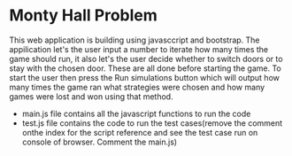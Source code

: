 <h1>Monty Hall Problem</h1>
This web application is building using javasccript and bootstrap. The appilication let's the user input a number to iterate how many times the game should run, it also let's the user decide whether to switch doors or to stay with the chosen door. These are all done before starting the game. To start the user then press the Run simulations button which will output how many times the game ran what strategies were chosen and how many games were lost and won using that method.
<ul>
  <li>main.js file contains all the javascript functions to run the code</li>
  <li>test.js file contains the code to run the test cases(remove the comment onthe index for the script reference and see the test case run on console of browser. Comment the main.js)</li>
</ul>
